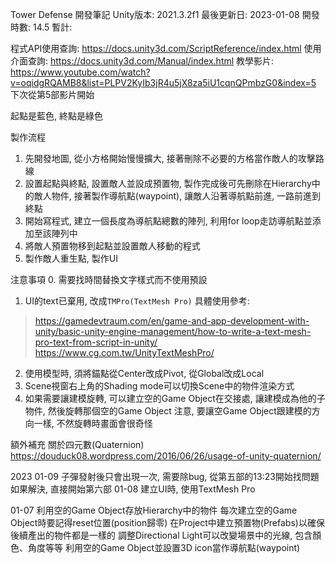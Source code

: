 Tower Defense
開發筆記
Unity版本: 2021.3.2f1
最後更新日: 2023-01-08
開發時數: 14.5
暫計: 

程式API使用查詢: https://docs.unity3d.com/ScriptReference/index.html
使用介面查詢: https://docs.unity3d.com/Manual/index.html
教學影片: https://www.youtube.com/watch?v=oqidgRQAMB8&list=PLPV2KyIb3jR4u5jX8za5iU1cqnQPmbzG0&index=5
下次從第5部影片開始

起點是藍色, 終點是綠色

製作流程
1. 先開發地圖, 從小方格開始慢慢擴大, 接著刪除不必要的方格當作敵人的攻擊路線
2. 設置起點與終點, 設置敵人並設成預置物, 製作完成後可先刪除在Hierarchy中的敵人物件, 接著製作導航點(waypoint), 讓敵人沿著導航點前進, 一路前進到終點
3. 開始寫程式, 建立一個長度為導航點總數的陣列, 利用for loop走訪導航點並添加至該陣列中
4. 將敵人預置物移到起點並設置敵人移動的程式
5. 製作敵人重生點, 製作UI

注意事項
0. 需要找時間替換文字樣式而不使用預設
1. UI的text已棄用, 改成`TMPro(TextMesh Pro)`
具體使用參考: 
 > https://gamedevtraum.com/en/game-and-app-development-with-unity/basic-unity-engine-management/how-to-write-a-text-mesh-pro-text-from-script-in-unity/
 > https://www.cg.com.tw/UnityTextMeshPro/
2. 使用模型時, 須將錨點從Center改成Pivot, 從Global改成Local
3. Scene視窗右上角的Shading mode可以切換Scene中的物件渲染方式
4. 如果需要讓建模旋轉, 可以建立空的Game Object在交接處, 讓建模成為他的子物件, 然後旋轉那個空的Game Object
注意, 要讓空Game Object跟建模的方向一樣, 不然旋轉時畫面會很奇怪

額外補充
關於四元數(Quaternion)
https://douduck08.wordpress.com/2016/06/26/usage-of-unity-quaternion/

2023
01-09
子彈發射後只會出現一次, 需要除bug, 從第五部的13:23開始找問題
如果解決, 直接開始第六部
01-08
建立UI時, 使用TextMesh Pro

01-07
利用空的Game Object存放Hierarchy中的物件
每次建立空的Game Object時要記得reset位置(position歸零)
在Project中建立預置物(Prefabs)以確保後續產出的物件都是一樣的
調整Directional Light可以改變場景中的光線, 包含顏色、角度等等
利用空的Game Object並設置3D icon當作導航點(waypoint)
